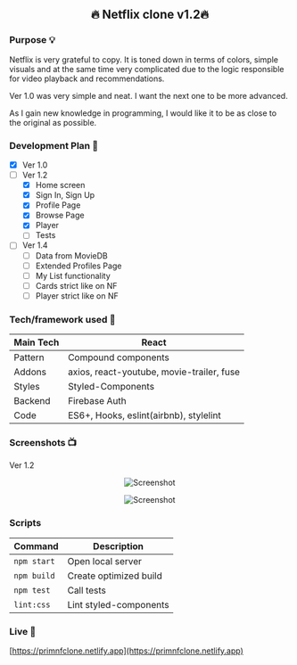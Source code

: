 
<!-- <h1 align="center"> -->

<!-- <br> -->

<!-- <p align="center">

<img src="https://i.imgur.com/mH3UlQB.jpg" alt="Logo">

</p> -->

  

<!-- </h1> -->
  

<h2 align="center"> 🔥 Netflix clone v1.2🔥</h2>


### Purpose 💡
   
Netflix is ​​very grateful to copy. It is toned down in terms of colors, simple visuals and at the same time very complicated due to the logic responsible for video playback and recommendations.

Ver 1.0 was very simple and neat. I want the next one to be more advanced. 
 
As I gain new knowledge in programming, I would like it to be as close to the original as possible.

  
### Development Plan 📅

 - [x] Ver 1.0 
 - [ ] Ver 1.2
	- [x] Home screen
	- [x] Sign In, Sign Up
	- [x] Profile Page
	- [x] Browse Page
	- [x] Player
	- [ ] Tests
 - [ ] Ver 1.4
	- [ ]  Data from MovieDB
	- [ ] Extended Profiles Page
	- [ ] My List functionality
	- [ ] Cards strict like on NF
	- [ ] Player strict like on NF

### Tech/framework used 🔧

| Main Tech | React |
|--|--|
| Pattern | Compound components |
| Addons |  axios, react-youtube, movie-trailer, fuse |
| Styles | Styled-Components |
| Backend | Firebase Auth |
| Code | ES6+, Hooks, eslint(airbnb), stylelint |


### Screenshots 📺

Ver 1.2

 <p align="center">
<img src="https://i.imgur.com/38kWkE3.png" alt="Screenshot">
</p>
<p align="center">
<img src="https://i.imgur.com/pEEKoFL.png" alt="Screenshot">
</p>

### Scripts
 
| Command | Description |
| ------------- | ------------------------- |
| `npm start` | Open local server |
| `npm build` | Create optimized build |
| `npm test` | Call tests |
| `lint:css` | Lint styled-components |

### Live 📍

[https://primnfclone.netlify.app](https://primnfclone.netlify.app)

